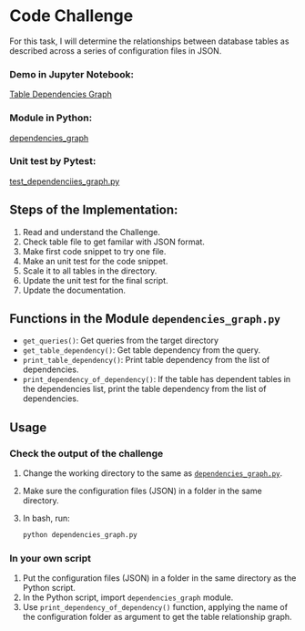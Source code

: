# Code Challenge

For this task, I will determine the relationships between database tables as described across a series of configuration files in JSON.

### Demo in Jupyter Notebook:

[Table Dependencies Graph](./Table_Dependencies_Graph.ipynb)

### Module in Python:

[dependencies_graph](./dependencies_graph.py)

### Unit test by Pytest:

[test_dependenciies_graph.py](./test_dependencies_graph.py)

## Steps of the Implementation:

1. Read and understand the Challenge.
2. Check table file to get familar with JSON format.
3. Make first code snippet to try one file.
4. Make an unit test for the code snippet.
5. Scale it to all tables in the directory.
6. Update the unit test for the final script.
7. Update the documentation.

## Functions in the Module `dependencies_graph.py`

* `get_queries()`: Get queries from the target directory
* `get_table_dependency()`: Get table dependency from the query.
* `print_table_dependency()`: Print table dependency from the list of dependencies.
* `print_dependency_of_dependency()`: If the table has dependent tables in the dependencies list, print the table dependency from the list of dependencies.

## Usage

### Check the output of the challenge

1. Change the working directory to the same as [`dependencies_graph.py`](./dependencies_graph.py).
2. Make sure the configuration files (JSON) in a folder in the same directory.
3. In bash, run:

    ```bash
    python dependencies_graph.py
    ```

### In your own script

1. Put the configuration files (JSON) in a folder in the same directory as the Python script.
2. In the Python script, import `dependencies_graph` module.
3. Use `print_dependency_of_dependency()` function, applying the name of the configuration folder as argument to get the table relationship graph.


